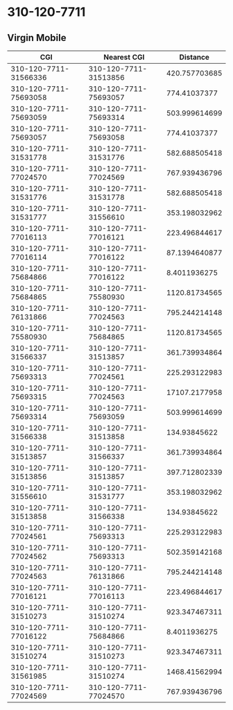 # 310-120-7711
## Virgin Mobile


| CGI | Nearest CGI | Distance |
|-----|-------------|----------|
| 310-120-7711-31566336 | 310-120-7711-31513856 | 420.757703685 |
| 310-120-7711-75693058 | 310-120-7711-75693057 | 774.41037377 |
| 310-120-7711-75693059 | 310-120-7711-75693314 | 503.999614699 |
| 310-120-7711-75693057 | 310-120-7711-75693058 | 774.41037377 |
| 310-120-7711-31531778 | 310-120-7711-31531776 | 582.688505418 |
| 310-120-7711-77024570 | 310-120-7711-77024569 | 767.939436796 |
| 310-120-7711-31531776 | 310-120-7711-31531778 | 582.688505418 |
| 310-120-7711-31531777 | 310-120-7711-31556610 | 353.198032962 |
| 310-120-7711-77016113 | 310-120-7711-77016121 | 223.496844617 |
| 310-120-7711-77016114 | 310-120-7711-77016122 | 87.1394640877 |
| 310-120-7711-75684866 | 310-120-7711-77016122 | 8.4011936275 |
| 310-120-7711-75684865 | 310-120-7711-75580930 | 1120.81734565 |
| 310-120-7711-76131866 | 310-120-7711-77024563 | 795.244214148 |
| 310-120-7711-75580930 | 310-120-7711-75684865 | 1120.81734565 |
| 310-120-7711-31566337 | 310-120-7711-31513857 | 361.739934864 |
| 310-120-7711-75693313 | 310-120-7711-77024561 | 225.293122983 |
| 310-120-7711-75693315 | 310-120-7711-77024563 | 17107.2177958 |
| 310-120-7711-75693314 | 310-120-7711-75693059 | 503.999614699 |
| 310-120-7711-31566338 | 310-120-7711-31513858 | 134.93845622 |
| 310-120-7711-31513857 | 310-120-7711-31566337 | 361.739934864 |
| 310-120-7711-31513856 | 310-120-7711-31513857 | 397.712802339 |
| 310-120-7711-31556610 | 310-120-7711-31531777 | 353.198032962 |
| 310-120-7711-31513858 | 310-120-7711-31566338 | 134.93845622 |
| 310-120-7711-77024561 | 310-120-7711-75693313 | 225.293122983 |
| 310-120-7711-77024562 | 310-120-7711-75693313 | 502.359142168 |
| 310-120-7711-77024563 | 310-120-7711-76131866 | 795.244214148 |
| 310-120-7711-77016121 | 310-120-7711-77016113 | 223.496844617 |
| 310-120-7711-31510273 | 310-120-7711-31510274 | 923.347467311 |
| 310-120-7711-77016122 | 310-120-7711-75684866 | 8.4011936275 |
| 310-120-7711-31510274 | 310-120-7711-31510273 | 923.347467311 |
| 310-120-7711-31561985 | 310-120-7711-31510274 | 1468.41562994 |
| 310-120-7711-77024569 | 310-120-7711-77024570 | 767.939436796 |
